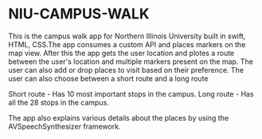 # NIU-CAMPUS-WALK
This is the campus walk app for Northern Illinois University built in swift, HTML, CSS.The app consumes a custom API and places
markers on the map view. After this the app gets the user location and plotes a route between the user's location and multiple
markers present on the map. The user can also add or drop places to visit based on their preference. The user can also choose
between a short route and a long route

Short route - Has 10 most important stops in the campus.
Long route - Has all the 28 stops in the campus.

The app also explains various details about the places by using the AVSpeechSynthesizer framework.
